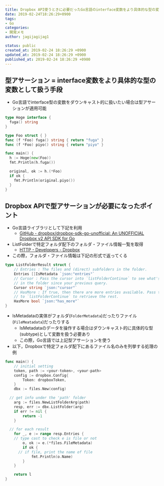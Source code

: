 ```yaml
---
title: Dropbox API使うときに必要だったGo言語のinterface変数をより具体的な型の変数として扱う手段
date: 2019-02-24T18:26:29+0900
tags:
- Go
categories:
- 開発メモ
author: jagijagijag1

status: public
created_at: 2019-02-24 18:26:29 +0900
updated_at: 2019-02-24 18:26:29 +0900
published_at: 2019-02-24 18:26:29 +0900
---
```

## 型アサーション = interface変数をより具体的な型の変数として扱う手段
- Go言語でinterface型の変数をダウンキャスト的に扱いたい場合は型アサーションが適用可能

```go
type Hoge interface {
  fuga() string
}

type Foo struct { }
func (f *Foo) fuga() string { return "fuga" }
func (f *Foo) piyo() string { return "piyo" }

func main() {
  h := Hoge(new(Foo))
  fmt.Println(h.fuga())

  original, ok := h.(*Foo)
  if ok {
    fmt.Println(original.piyo())
  }
}
```


## Dropbox APIで型アサーションが必要になったポイント
- Go言語ライブラリとして下記を利用
  - [GitHub - dropbox/dropbox-sdk-go-unofficial: An UNOFFICIAL Dropbox v2 API SDK for Go](https://github.com/dropbox/dropbox-sdk-go-unofficial)
- ListFolderで特定フォルダ配下のフォルダ・ファイル情報一覧を取得
  - [HTTP - Developers - Dropbox](https://www.dropbox.com/developers/documentation/http/documentation#files-list_folder)
- この際，フォルダ・ファイル情報は下記の形式で返ってくる

```go
type ListFolderResult struct {
	// Entries : The files and (direct) subfolders in the folder.
	Entries []IsMetadata `json:"entries"`
	// Cursor : Pass the cursor into `listFolderContinue` to see what's changed
	// in the folder since your previous query.
	Cursor string `json:"cursor"`
	// HasMore : If true, then there are more entries available. Pass the cursor
	// to `listFolderContinue` to retrieve the rest.
	HasMore bool `json:"has_more"`
}
```


- IsMetadataの実体がフォルダ(`FolderMetadata`)だったりファイル(`FileMeatadata`)だったりする
  - IsMetadataのデータを操作する場合はダウンキャスト的に具体的な型(subtype)として変数を扱う必要あり
  - この際，Go言語では上記型アサーションを使う
- 以下，Dropboxで特定フォルダ配下にあるファイル名のみを列挙する処理の例

```go
func main() {
	// initial setting
	token, path := <your-token>, <your-path>
	config := dropbox.Config{
		Token: dropboxToken,
	}
	dbx := files.New(config)

  // get info under the 'path' folder
	arg := files.NewListFolderArg(path)
	resp, err := dbx.ListFolder(arg)
	if err != nil {
		return -1
	}

  // for each result
	for _, e := range resp.Entries {
    // type cast to check e is file or not
		o, ok := e.(*files.FileMetadata)
		if ok {
      // if file, print the name of file
			fmt.Println(o.Name)
		}
	}

	return l 
}
```
